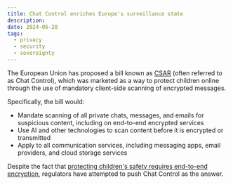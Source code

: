 ```yaml
---
title: Chat Control enriches Europe's surveillance state
description:
date: 2024-06-20
tags:
  - privacy
  - security
  - sovereignty
---
```

The European Union has proposed a bill known as [CSAR](https://unfathom.ing) (often referred to as Chat Control), which was marketed as a way to protect children online through the use of mandatory client-side scanning of encrypted messages.

Specifically, the bill would:
* Mandate scanning of all private chats, messages, and emails for suspicious content, including on end-to-end encrypted services
* Use AI and other technologies to scan content before it is encrypted or transmitted
* Apply to all communication services, including messaging apps, email providers, and cloud storage services

Despite the fact that [protecting children's safety requires end-to-end encryption](https://simplex.chat/blog/20240601-protecting-children-safety-requires-e2e-encryption.html), regulators have attempted to push Chat Control as the answer. 
